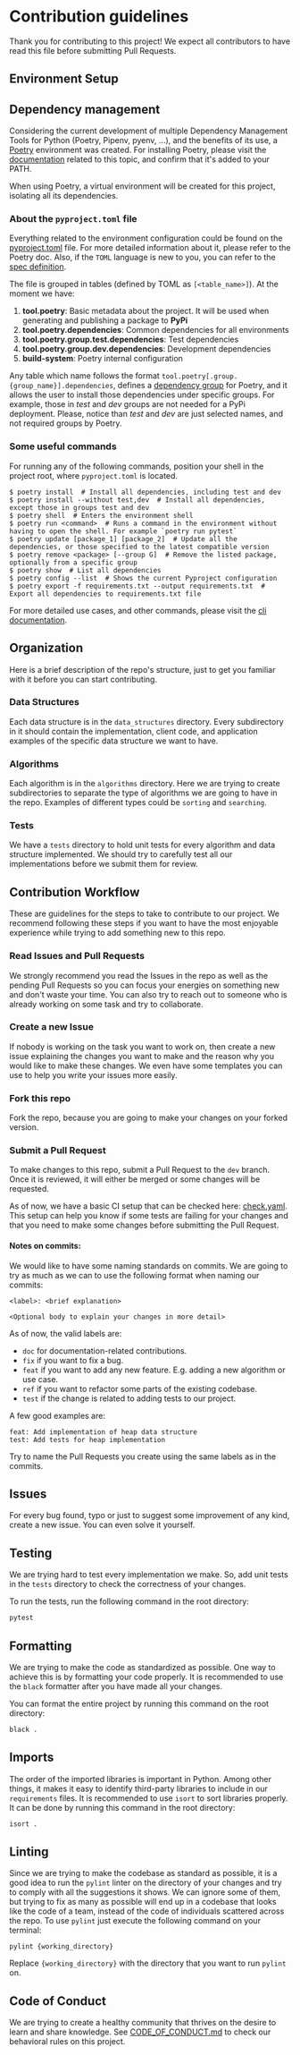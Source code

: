 # Contribution guidelines

Thank you for contributing to this project! We expect all contributors to have read this file before submitting Pull Requests.

## Environment Setup

## Dependency management

Considering the current development of multiple Dependency Management Tools for Python (Poetry, Pipenv, pyenv, ...), and the benefits of its use, a [Poetry](https://python-poetry.org/docs/basic-usage/) environment was created. For installing Poetry, please visit the [documentation](https://python-poetry.org/docs/#installation) related to this topic, and confirm that it's added to your PATH.

When using Poetry, a virtual environment will be created for this project, isolating all its dependencies.

### About the `pyproject.toml` file

Everything related to the environment configuration could be found on the [pyproject.toml](./pyproject.toml) file. For more detailed information about it, please refer to the Poetry doc. Also, if the `TOML` language is new to you, you can refer to the [spec definition](https://toml.io/en/).

The file is grouped in tables (defined by TOML as `[<table_name>]`). At the moment we have:

1. **tool.poetry**: Basic metadata about the project. It will be used when generating and publishing a package to **PyPi**
2. **tool.poetry.dependencies**: Common dependencies for all environments
3. **tool.poetry.group.test.dependencies**: Test dependencies
4. **tool.poetry.group.dev.dependencies**: Development dependencies
5. **build-system**: Poetry internal configuration

Any table which name follows the format `tool.poetry[.group.{group_name}].dependencies`, defines a [dependency group](https://python-poetry.org/docs/managing-dependencies/#dependency-groups) for Poetry, and it allows the user to install those dependencies under specific groups. For example, those in _test_ and _dev_ groups are not needed for a PyPi deployment. Please, notice than _test_ and _dev_ are just selected names, and not required groups by Poetry.

### Some useful commands

For running any of the following commands, position your shell in the project root, where `pyproject.toml` is located.

```
$ poetry install  # Install all dependencies, including test and dev
$ poetry install --without test,dev  # Install all dependencies, except those in groups test and dev
$ poetry shell  # Enters the environment shell
$ poetry run <command>  # Runs a command in the environment without having to open the shell. For example `poetry run pytest`
$ poetry update [package_1] [package_2]  # Update all the dependencies, or those specified to the latest compatible version
$ poetry remove <package> [--group G]  # Remove the listed package, optionally from a specific group
$ poetry show  # List all dependencies
$ poetry config --list  # Shows the current Pyproject configuration
$ poetry export -f requirements.txt --output requirements.txt  # Export all dependencies to requirements.txt file
```

For more detailed use cases, and other commands, please visit the [cli documentation](https://python-poetry.org/docs/cli/).

## Organization

Here is a brief description of the repo's structure, just to get you familiar with it before you can start contributing.

### Data Structures

Each data structure is in the `data_structures` directory. Every subdirectory in it should contain the implementation, client code, and application examples of the specific data structure we want to have.

### Algorithms

Each algorithm is in the `algorithms` directory. Here we are trying to create subdirectories to separate the type of algorithms we are going to have in the repo. Examples of different types could be `sorting` and `searching`.

### Tests

We have a `tests` directory to hold unit tests for every algorithm and data structure implemented. We should try to carefully test all our implementations before we submit them for review.

## Contribution Workflow

These are guidelines for the steps to take to contribute to our project. We recommend following these steps if you want to have the most enjoyable experience while trying to add something new to this repo.

### Read Issues and Pull Requests

We strongly recommend you read the Issues in the repo as well as the pending Pull Requests so you can focus your energies on something new and don't waste your time. You can also try to reach out to someone who is already working on some task and try to collaborate.

### Create a new Issue

If nobody is working on the task you want to work on, then create a new issue explaining the changes you want to make and the reason why you would like to make these changes. We even have some templates you can use to help you write your issues more easily.

### Fork this repo

Fork the repo, because you are going to make your changes on your forked version.

### Submit a Pull Request

To make changes to this repo, submit a Pull Request to the `dev` branch. Once it is reviewed, it will either be merged or some changes will be requested.

As of now, we have a basic CI setup that can be checked here: [check.yaml](./.github/workflows/check.yaml). This setup can help you know if some tests are failing for your changes and that you need to make some changes before submitting the Pull Request.

#### Notes on commits:

We would like to have some naming standards on commits. We are going to try as much as we can to use the following format when naming our commits:

```plain
<label>: <brief explanation>

<Optional body to explain your changes in more detail>
```

As of now, the valid labels are:

- `doc` for documentation-related contributions.
- `fix` if you want to fix a bug.
- `feat` if you want to add any new feature. E.g. adding a new algorithm or use case.
- `ref` if you want to refactor some parts of the existing codebase.
- `test` if the change is related to adding tests to our project.

A few good examples are:

```plain
feat: Add implementation of heap data structure
test: Add tests for heap implementation
```

Try to name the Pull Requests you create using the same labels as in the commits.

## Issues

For every bug found, typo or just to suggest some improvement of any kind, create a new issue. You can even solve it yourself.

## Testing

We are trying hard to test every implementation we make. So, add unit tests in the `tests` directory to check the correctness of your changes.

To run the tests, run the following command in the root directory:

```bash
pytest
```

## Formatting

We are trying to make the code as standardized as possible. One way to achieve this is by formatting your code properly. It is recommended to use the `black` formatter after you have made all your changes.

You can format the entire project by running this command on the root directory:

```bash
black .
```

## Imports

The order of the imported libraries is important in Python. Among other things, it makes it easy to identify third-party libraries to include in our `requirements` files. It is recommended to use `isort` to sort libraries properly. It can be done by running this command in the root directory:

```bash
isort .
```

## Linting

Since we are trying to make the codebase as standard as possible, it is a good idea to run the `pylint` linter on the directory of your changes and try to comply with all the suggestions it shows. We can ignore some of them, but trying to fix as many as possible will end up in a codebase that looks like the code of a team, instead of the code of individuals scattered across the repo. To use `pylint` just execute the following command on your terminal:

```shell
pylint {working_directory}
```

Replace `{working_directory}` with the directory that you want to run `pylint` on.

## Code of Conduct

We are trying to create a healthy community that thrives on the desire to learn and share knowledge. See [CODE_OF_CONDUCT.md](./CODE_OF_CONDUCT.md) to check our behavioral rules on this project.
